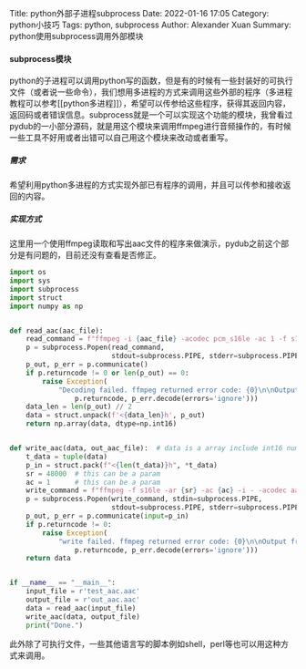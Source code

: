 Title: python外部子进程subprocess
Date: 2022-01-16 17:05
Category: python小技巧
Tags: python, subprocess
Author: Alexander Xuan
Summary: python使用subprocess调用外部模块

#### subprocess模块
python的子进程可以调用python写的函数，但是有的时候有一些封装好的可执行文件（或者说一些命令），我们想用多进程的方式来调用这些外部的程序（多进程教程可以参考[[python多进程]]），希望可以传参给这些程序，获得其返回内容，返回码或者错误信息。subprocess就是一个可以实现这个功能的模块，我曾看过pydub的一小部分源码，就是用这个模块来调用ffmpeg进行音频操作的，有时候一些工具不好用或者出错可以自己用这个模块来改动或者重写。

##### 需求
希望利用python多进程的方式实现外部已有程序的调用，并且可以传参和接收返回的内容。

##### 实现方式
这里用一个使用ffmpeg读取和写出aac文件的程序来做演示，pydub之前这个部分是有问题的，目前还没有查看是否修正。
```python
import os
import sys
import subprocess
import struct
import numpy as np


def read_aac(aac_file):
    read_command = f"ffmpeg -i {aac_file} -acodec pcm_s16le -ac 1 -f s16le -"
    p = subprocess.Popen(read_command,
                         stdout=subprocess.PIPE, stderr=subprocess.PIPE)
    p_out, p_err = p.communicate()
    if p.returncode != 0 or len(p_out) == 0:
        raise Exception(
            "Decoding failed. ffmpeg returned error code: {0}\n\nOutput from ffmpeg/avlib:\n\n{1}".format(
                p.returncode, p_err.decode(errors='ignore')))
    data_len = len(p_out) // 2
    data = struct.unpack(f'<{data_len}h', p_out)
    return np.array(data, dtype=np.int16)


def write_aac(data, out_aac_file):  # data is a array include int16 numbers
    t_data = tuple(data)
    p_in = struct.pack(f"<{len(t_data)}h", *t_data)
    sr = 48000  # this can be a param
    ac = 1      # this can be a param
    write_command = f"ffmpeg -f s16le -ar {sr} -ac {ac} -i - -acodec aac -ab 128k -y {out_aac_file}"
    p = subprocess.Popen(write_command, stdin=subprocess.PIPE,
                         stdout=subprocess.PIPE, stderr=subprocess.PIPE)
    p_out, p_err = p.communicate(input=p_in)
    if p.returncode != 0:
        raise Exception(
            "write failed. ffmpeg returned error code: {0}\n\nOutput from ffmpeg/avlib:\n\n{1}".format(
                p.returncode, p_err.decode(errors='ignore')))
    return data


if __name__ == "__main__":
    input_file = r'test_aac.aac'
    output_file = r'out_aac.aac'
    data = read_aac(input_file)
    write_aac(data, output_file)
    print("Done.")

```
此外除了可执行文件，一些其他语言写的脚本例如shell，perl等也可以用这种方式来调用。